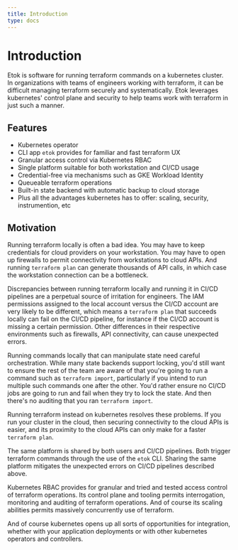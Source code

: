 ```yaml
---
title: Introduction
type: docs
---
```


# Introduction

Etok is software for running terraform commands on a kubernetes cluster. In organizations with teams of engineers working with terraform, it can be difficult managing terraform securely and systematically. Etok leverages kubernetes' control plane and security to help teams work with terraform in just such a manner.

## Features

* Kubernetes operator
* CLI app `etok` provides for familiar and fast terraform UX
* Granular access control via Kubernetes RBAC
* Single platform suitable for both workstation and CI/CD usage
* Credential-free via mechanisms such as GKE Workload Identity
* Queueable terraform operations
* Built-in state backend with automatic backup to cloud storage
* Plus all the advantages kubernetes has to offer: scaling, security, instrumention, etc

## Motivation

Running terraform locally is often a bad idea. You may have to keep credentials for cloud providers on your workstation. You may have to open up firewalls to permit connectivity from workstations to cloud APIs. And running `terraform plan` can generate thousands of API calls, in which case the workstation connection can be a bottleneck.

Discrepancies between running terraform locally and running it in CI/CD pipelines are a perpetual source of irritation for engineers. The IAM permissions assigned to the local account versus the CI/CD account are very likely to be different, which means a `terraform plan` that succeeds locally can fail on the CI/CD pipeline, for instance if the CI/CD account is missing a certain permission. Other differences in their respective environments such as firewalls, API connectivity, can cause unexpected errors.

Running commands locally that can manipulate state need careful orchestration. While many state backends support locking, you'd still want to ensure the rest of the team are aware of that you're going to run a command such as `terraform import`, particularly if you intend to run multiple such commands one after the other. You'd rather ensure no CI/CD jobs are going to run and fail when they try to lock the state. And then there's no auditing that you ran `terraform import`.

Running terraform instead on kubernetes resolves these problems. If you run your cluster in the cloud, then securing connectivity to the cloud APIs is easier, and its proximity to the cloud APIs can only make for a faster `terraform plan`.

The same platform is shared by both users and CI/CD pipelines. Both trigger terraform commands through the use of the `etok` CLI. Sharing the same platform mitigates the unexpected errors on CI/CD pipelines described above.

Kubernetes RBAC provides for granular and tried and tested access control of terraform operations. Its control plane and tooling permits interrogation, monitoring and auditing of terraform operations. And of course its scaling abilities permits massively concurrently use of terraform.

And of course kubernetes opens up all sorts of opportunities for integration, whether with your application deployments or with other kubernetes operators and controllers.

